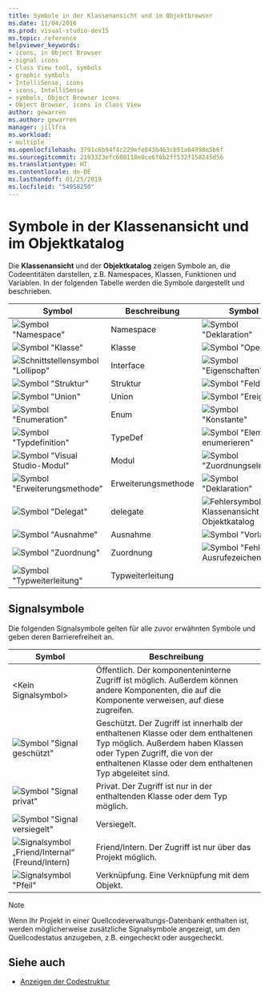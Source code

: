 ```yaml
---
title: Symbole in der Klassenansicht und im Objektbrowser
ms.date: 11/04/2016
ms.prod: visual-studio-dev15
ms.topic: reference
helpviewer_keywords:
- icons, in Object Browser
- signal icons
- Class View tool, symbols
- graphic symbols
- IntelliSense, icons
- icons, IntelliSense
- symbols, Object Browser icons
- Object Browser, icons in Class View
author: gewarren
ms.author: gewarren
manager: jillfra
ms.workload:
- multiple
ms.openlocfilehash: 3791c6b94f4c229efe843b463cb51a64998e5b6f
ms.sourcegitcommit: 2193323efc608118e0ce6f6b2ff532f158245d56
ms.translationtype: HT
ms.contentlocale: de-DE
ms.lasthandoff: 01/25/2019
ms.locfileid: "54958250"
---
```

# <a name="class-view-and-object-browser-icons"></a>Symbole in der Klassenansicht und im Objektkatalog

Die **Klassenansicht** und der **Objektkatalog** zeigen Symbole an, die Codeentitäten darstellen, z.B. Namespaces, Klassen, Funktionen und Variablen. In der folgenden Tabelle werden die Symbole dargestellt und beschrieben.

|Symbol|Beschreibung|Symbol|Beschreibung|
|----------|-----------------|----------|-----------------|
|![Symbol "Namespace"](../ide/media/vxnamespace_icon.gif)|Namespace|![Symbol "Deklaration"](../ide/media/vxmethod_icon.gif)|Methode oder Funktion|
|![Symbol "Klasse"](../ide/media/vxclass_icon.gif)|Klasse|![Symbol "Operator"](../ide/media/vxoperator_icon.gif)|Operator|
|![Schnittstellensymbol "Lollipop"](../ide/media/vxinterface_icon.gif)|Interface|![Symbol "Eigenschaften"](../ide/media/vxproperty_icon.gif)|Eigenschaft|
|![Symbol "Struktur"](../ide/media/vxstruct_icon.gif)|Struktur|![Symbol "Feld"](../ide/media/vxfield_icon.gif)|Feld oder Variable|
|![Symbol "Union"](../ide/media/vxunion_icon.gif)|Union|![Symbol "Ereignis"](../ide/media/vxevent_icon.gif)|event|
|![Symbol "Enumeration"](../ide/media/vxenum_icon.gif)|Enum|![Symbol "Konstante"](../ide/media/vxconstant_icon.gif)|Konstante|
|![Symbol "Typdefinition"](../ide/media/vxtypedef_icon.gif)|TypeDef|![Symbol "Element enumerieren"](../ide/media/vxenumitem_icon.gif)|Enum-Element|
|![Symbol "Visual Studio-Modul"](../ide/media/vxmodule_icon.gif)|Modul|![Symbol "Zuordnungselement"](../ide/media/vxmapitem_icon.gif)|Zuordnungselement|
|![Symbol "Erweiterungsmethode"](../ide/media/extensionmethod.gif)|Erweiterungsmethode|![Symbol "Deklaration"](../ide/media/vxmethod_icon.gif)|Externe Deklaration|
|![Symbol "Delegat"](../ide/media/vxdelegate_icon.gif)|delegate|![Fehlersymbol für Klassenansicht und Objektkatalog](../ide/media/erroricon.gif)|Fehler|
|![Symbol "Ausnahme"](../ide/media/vxexception_icon.gif)|Ausnahme|![Symbol "Vorlage"](../ide/media/vxtemplate_icon.gif)|Vorlage|
|![Symbol "Zuordnung"](../ide/media/vxmap_icon.gif)|Zuordnung|![Symbol "Fehler - Ausrufezeichen"](../ide/media/vxerror_icon.gif)|Unbekannt|
|![Symbol "Typweiterleitung"](../ide/media/ob_type_forward.gif)|Typweiterleitung|||

## <a name="signal-icons"></a>Signalsymbole

Die folgenden Signalsymbole gelten für alle zuvor erwähnten Symbole und geben deren Barrierefreiheit an.

|Symbol|Beschreibung|
|----------|-----------------|
|\<Kein Signalsymbol>|Öffentlich. Der komponenteninterne Zugriff ist möglich. Außerdem können andere Komponenten, die auf die Komponente verweisen, auf diese zugreifen.|
|![Symbol "Signal geschützt"](../ide/media/vxsignal_icon_key.gif)|Geschützt. Der Zugriff ist innerhalb der enthaltenen Klasse oder dem enthaltenen Typ möglich. Außerdem haben Klassen oder Typen Zugriff, die von der enthaltenen Klasse oder dem enthaltenen Typ abgeleitet sind.|
|![Symbol "Signal privat"](../ide/media/vxsignal_icon_lock.gif)|Privat. Der Zugriff ist nur in der enthaltenden Klasse oder dem Typ möglich.|
|![Symbol "Signal versiegelt"](../ide/media/vxsignal_icon_envelope.gif)|Versiegelt.|
|![Signalsymbol „Friend&#47;Internal“ (Freund/Intern)](../ide/media/vxsignal_icon_diamond.gif)|Friend/Intern. Der Zugriff ist nur über das Projekt möglich.|
|![Signalsymbol "Pfeil"](../ide/media/vxsignal_icon_arrow.gif)|Verknüpfung. Eine Verknüpfung mit dem Objekt.|

> [!NOTE]
> Wenn Ihr Projekt in einer Quellcodeverwaltungs-Datenbank enthalten ist, werden möglicherweise zusätzliche Signalsymbole angezeigt, um den Quellcodestatus anzugeben, z.B. eingecheckt oder ausgecheckt.

## <a name="see-also"></a>Siehe auch

- [Anzeigen der Codestruktur](../ide/viewing-the-structure-of-code.md)